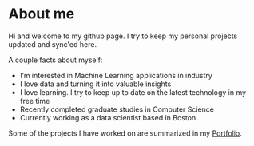 # About me

Hi and welcome to my github page. I try to keep my personal projects updated and sync'ed here.

A couple facts about myself:
- I’m interested in Machine Learning applications in industry
- I love data and turning it into valuable insights
- I love learning. I try to keep up to date on the latest technology in my free time
- Recently completed graduate studies in Computer Science
- Currently working as a data scientist based in Boston

Some of the projects I have worked on are summarized in my [Portfolio](https://github.com/ndhers/My-Portfolio).
